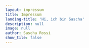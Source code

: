 ```yaml
---
layout: impressum
title: Impressum
landing-title: 'Hi, ich bin Sascha'
description: null
image: null
author: Sascha Rossi
show_tile: false
---
```

